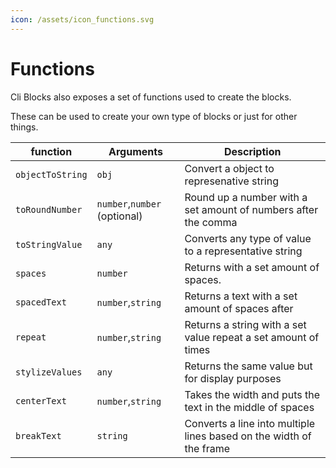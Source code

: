 ```yaml
---
icon: /assets/icon_functions.svg
---
```


# Functions

Cli Blocks also exposes a set of functions used to create the blocks. 

These can be used to create your own type of blocks or just for other things.

| function         | Arguments                    | Description                                                         |
| ---------------- | ---------------------------- | ------------------------------------------------------------------- |
| `objectToString` | `obj`                        | Convert a object to represenative string                            |
| `toRoundNumber`  | `number`,`number` (optional) | Round up a number with a set amount of numbers after the comma      |
| `toStringValue`  | `any`                        | Converts any type of value to a representative string               |
| `spaces`         | `number`                     | Returns with a set amount of spaces.                                |
| `spacedText`     | `number`,`string`            | Returns a text with a set amount of spaces after                    |
| `repeat`         | `number`,`string`            | Returns a string with a set value repeat a set amount of times      |
| `stylizeValues`  | `any`                        | Returns the same value but for display purposes                     |
| `centerText`     | `number`,`string`            | Takes the width and puts the text in the middle of spaces           |
| `breakText`      | `string`                     | Converts a line into multiple lines based on the width of the frame |